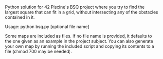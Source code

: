 Python solution for 42 Piscine's BSQ project where you try to find the largest square that can fit in a grid, without intersecting any of the obstacles contained in it.

Usage: python bsq.py [optional file name]

Some maps are included as files. If no file name is provided, it defaults to the one given as an example in the project subject. You can also generate your own map by running the included script and copying its contents to a file (chmod 700 may be needed).
